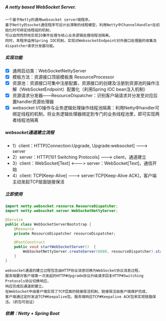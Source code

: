 ##### A netty based WebSocket Server.
```
一个基于Netty的通用websocket server端程序。
基于Netty的socket通信程序可设计出清晰的线程模型，利用Netty中ChannelHandler在初始化时可绑定线程组的机制，
可以自然而然地实现IO事件处理与核心业务逻辑处理线程池隔离。
同时，本程序运用Spring IOC机制，实现对WebsocketEndpoint对外接口处理器的收集及dispatcher请求分发器功能。
```
##### 实现功能

* [x] 通用启动类：WebSocketNettyServer
* [x] 模板方法：资源接口顶层模板类 ResourceProcessor
* [x] 资源池：资源接口可集中注册配置，资源接口的创建及注册到资源池的操作注解（WebSocketEndpoint）配置化（利用Spring IOC bean注入机制）
* [x] 资源请求分发器——ResourceDispatcher：识别客户端请求并分发至对应后置handler资源处理器
* [x] websocket I/O操作与业务逻辑处理操作线程池隔离：利用Netty中handler可绑定线程的机制，将业务逻辑处理器绑定到专门的业务线程池里，即可实现两者线程池隔离

##### websocket通道建立流程

* 1）client：HTTP[Connection:Upgrade, Upgrade:websocket] ---> server
* 2）server：HTTP[101 Switching Protocols] ---> client，通道建立
* 3）client：WebSocket[Text] <---> server：WebSocket[Text]，通信开始
* 4）client: TCP[Keep-Alive] ---> server:TCP[Keep-Alive ACK]，客户端主动发起TCP层面链接保活

##### 立即使用
```java
import netty.websocket.resource.ResourceDispatcher;
import netty.websocket.server.WebSocketNettyServer;

@Service
public class WebSocketServerBootstrap {
    @Resource
    private ResourceDispatcher resourceDispatcher;

    @PostConstruct
    public void startWebSocketServer()  {
        WebSocketNettyServer.createServer(6680, resourceDispatcher).start();
    }
}
```
```
websocket通道的建立过程包含由HTTP协议消息切换为WebSocket协议消息过程，
服务端要对客户端第一次发起的HTTP#Upgrade协议升级请求回复HTTP#Switching Protocols协议切换响应，
响应完成后通道即建立。
在WebSocket中由客户端实现了TCP层面的链接保活机制，链接保活由客户端维护完成，
客户端通过定时发送TCP#Keepalive包，服务端响应TCP#Keepalive ACK包来实现链路保活。（抓包可验证）
```
##### 依赖：Netty + Spring Boot
